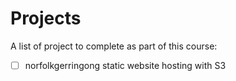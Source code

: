 # Projects

A list of project to complete as part of this course:

- [ ] norfolkgerringong static website hosting with S3
